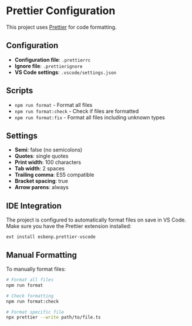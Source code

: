 # Prettier Configuration

This project uses [Prettier](https://prettier.io/) for code formatting.

## Configuration

- **Configuration file**: `.prettierrc`
- **Ignore file**: `.prettierignore`
- **VS Code settings**: `.vscode/settings.json`

## Scripts

- `npm run format` - Format all files
- `npm run format:check` - Check if files are formatted
- `npm run format:fix` - Format all files including unknown types

## Settings

- **Semi**: false (no semicolons)
- **Quotes**: single quotes
- **Print width**: 100 characters
- **Tab width**: 2 spaces
- **Trailing comma**: ES5 compatible
- **Bracket spacing**: true
- **Arrow parens**: always

## IDE Integration

The project is configured to automatically format files on save in VS Code. Make sure you have the Prettier extension installed:

```
ext install esbenp.prettier-vscode
```

## Manual Formatting

To manually format files:

```bash
# Format all files
npm run format

# Check formatting
npm run format:check

# Format specific file
npx prettier --write path/to/file.ts
```
